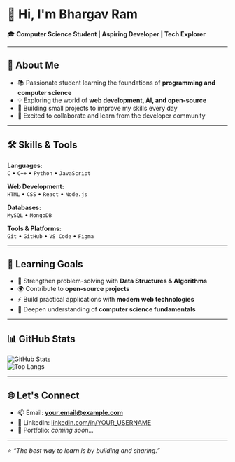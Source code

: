 # 👋 Hi, I'm Bhargav Ram

🎓 **Computer Science Student | Aspiring Developer | Tech Explorer**  

---

## 🌟 About Me
- 📚 Passionate student learning the foundations of **programming and computer science**  
- 💡 Exploring the world of **web development, AI, and open-source**  
- 🌱 Building small projects to improve my skills every day  
- 🤝 Excited to collaborate and learn from the developer community  

---

## 🛠️ Skills & Tools
**Languages:**  
`C` • `C++` • `Python` • `JavaScript`

**Web Development:**  
`HTML` • `CSS` • `React` • `Node.js`

**Databases:**  
`MySQL` • `MongoDB`

**Tools & Platforms:**  
`Git` • `GitHub` • `VS Code` • `Figma`  

---

## 🚀 Learning Goals
- 🔭 Strengthen problem-solving with **Data Structures & Algorithms**  
- 🌍 Contribute to **open-source projects**  
- ⚡ Build practical applications with **modern web technologies**  
- 📖 Deepen understanding of **computer science fundamentals**  

---

## 📊 GitHub Stats
![GitHub Stats](https://github-readme-stats.vercel.app/api?username=YOUR_USERNAME&show_icons=true&theme=tokyonight)  
![Top Langs](https://github-readme-stats.vercel.app/api/top-langs/?username=YOUR_USERNAME&layout=compact&theme=tokyonight)

---

## 🌐 Let's Connect
- 📫 Email: **your.email@example.com**  
- 💼 LinkedIn: [linkedin.com/in/YOUR_USERNAME](https://linkedin.com/in/YOUR_USERNAME)  
- 📝 Portfolio: *coming soon...*  

---

⭐ *“The best way to learn is by building and sharing.”*
